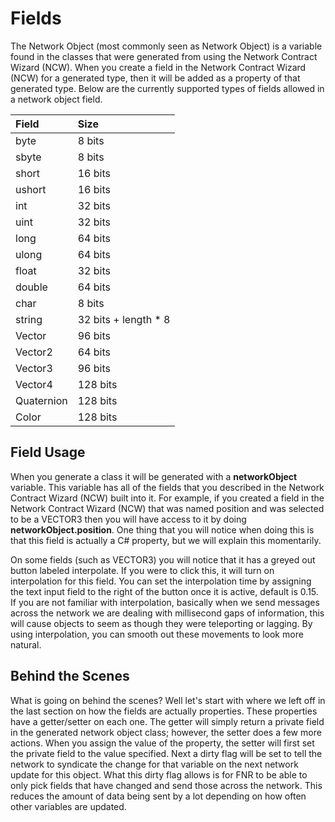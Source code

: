 # Fields

The Network Object \(most commonly seen as Network Object\) is a variable found in the classes that were generated from using the Network Contract Wizard \(NCW\). When you create a field in the Network Contract Wizard \(NCW\) for a generated type, then it will be added as a property of that generated type. Below are the currently supported types of fields allowed in a network object field.

| **Field** | **Size** |
| :--- | :--- |
| byte | 8 bits |
| sbyte | 8 bits |
| short | 16 bits |
| ushort | 16 bits |
| int | 32 bits |
| uint | 32 bits |
| long | 64 bits |
| ulong | 64 bits |
| float | 32 bits |
| double | 64 bits |
| char | 8 bits |
| string | 32 bits + length \* 8 |
| Vector | 96 bits |
| Vector2 | 64 bits |
| Vector3 | 96 bits |
| Vector4 | 128 bits |
| Quaternion | 128 bits |
| Color | 128 bits |

## Field Usage

When you generate a class it will be generated with a **networkObject** variable. This variable has all of the fields that you described in the Network Contract Wizard \(NCW\) built into it. For example, if you created a field in the Network Contract Wizard \(NCW\) that was named position and was selected to be a VECTOR3 then you will have access to it by doing **networkObject.position**. One thing that you will notice when doing this is that this field is actually a C\# property, but we will explain this momentarily.

On some fields \(such as VECTOR3\) you will notice that it has a greyed out button labeled interpolate. If you were to click this, it will turn on interpolation for this field. You can set the interpolation time by assigning the text input field to the right of the button once it is active, default is 0.15. If you are not familiar with interpolation, basically when we send messages across the network we are dealing with millisecond gaps of information, this will cause objects to seem as though they were teleporting or lagging. By using interpolation, you can smooth out these movements to look more natural.

## Behind the Scenes

What is going on behind the scenes? Well let's start with where we left off in the last section on how the fields are actually properties. These properties have a getter/setter on each one. The getter will simply return a private field in the generated network object class; however, the setter does a few more actions. When you assign the value of the property, the setter will first set the private field to the value specified. Next a dirty flag will be set to tell the network to syndicate the change for that variable on the next network update for this object. What this dirty flag allows is for FNR to be able to only pick fields that have changed and send those across the network. This reduces the amount of data being sent by a lot depending on how often other variables are updated.

